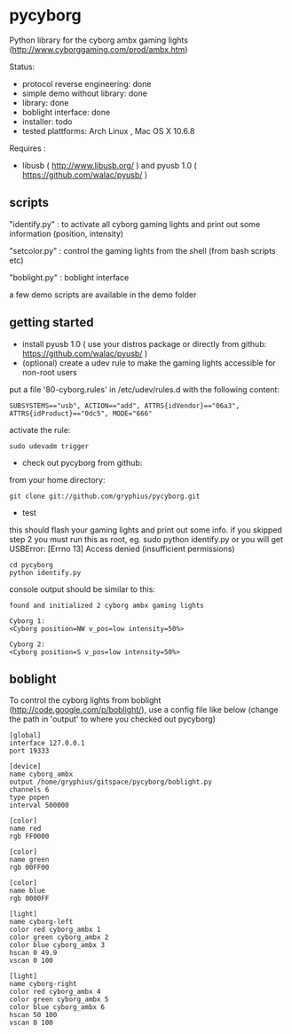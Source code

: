 pycyborg
========

Python library for the cyborg ambx gaming lights 
(http://www.cyborggaming.com/prod/ambx.htm)


Status:
 - protocol reverse engineering: done
 - simple demo without library: done
 - library: done
 - boblight interface: done
 - installer: todo
 - tested plattforms: Arch Linux , Mac OS X 10.6.8

Requires : 
 - libusb ( http://www.libusb.org/ ) and pyusb 1.0 ( https://github.com/walac/pyusb/ )


scripts
-------

"identify.py" : to activate all cyborg gaming lights and print out some information (position, intensity)

"setcolor.py" : control the gaming lights from the shell (from bash scripts etc) 

"boblight.py" : boblight interface

a few demo scripts are available in the demo folder 

getting started
---------------

* install pyusb 1.0 ( use your distros package or directly from  github: https://github.com/walac/pyusb/ )
*  (optional) create a udev rule to make the gaming lights accessible for non-root users

put a file '80-cyborg.rules' in /etc/udev/rules.d with the following content:

    SUBSYSTEMS=="usb", ACTION=="add", ATTRS{idVendor}=="06a3", ATTRS{idProduct}=="0dc5", MODE="666"
    
activate the rule:
 
    sudo udevadm trigger

* check out pycyborg from github:

from your home directory:

    git clone git://github.com/gryphius/pycyborg.git

* test

this should flash your gaming lights and print out some info. 
if you skipped step 2 you must run this as root, eg. sudo python identify.py or you will get USBError: [Errno 13] Access denied (insufficient permissions)

    cd pycyborg
    python identify.py
 

console output should be similar to this:

    found and initialized 2 cyborg ambx gaming lights
    	
    Cyborg 1: 
    <Cyborg position=NW v_pos=low intensity=50%>
    
    Cyborg 2: 
    <Cyborg position=S v_pos=low intensity=50%>


boblight
--------

To control the cyborg lights from boblight (http://code.google.com/p/boblight/), use a config file like below
(change the path in 'output' to where you checked out pycyborg)


	[global]
	interface 127.0.0.1
	port 19333
	
	[device]
	name cyborg_ambx
	output /home/gryphius/gitspace/pycyborg/boblight.py
	channels 6
	type popen
	interval 500000
	
	[color]
	name red
	rgb FF0000
	
	[color]
	name green
	rgb 00FF00
	
	[color]
	name blue
	rgb 0000FF
	
	[light]
	name cyborg-left
	color red cyborg_ambx 1
	color green cyborg_ambx 2
	color blue cyborg_ambx 3
	hscan 0 49.9
	vscan 0 100
	
	[light]
	name cyborg-right
	color red cyborg_ambx 4
	color green cyborg_ambx 5
	color blue cyborg_ambx 6
	hscan 50 100
	vscan 0 100

